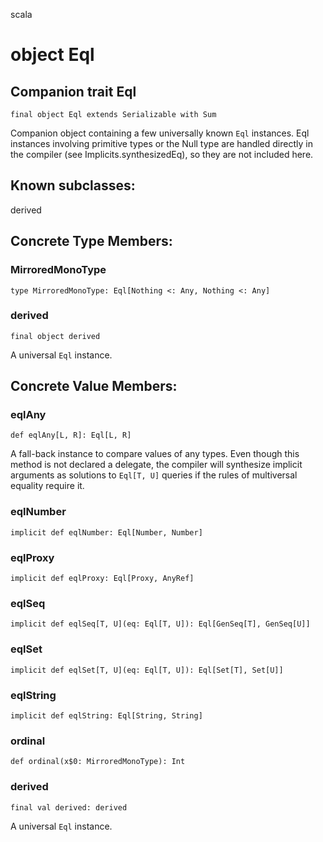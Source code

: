 scala
# object Eql

## Companion trait Eql

<pre><code class="language-scala" >final object Eql extends Serializable with Sum</pre></code>
Companion object containing a few universally known `Eql` instances.
Eql instances involving primitive types or the Null type are handled directly in
the compiler (see Implicits.synthesizedEq), so they are not included here.

## Known subclasses:
derived
## Concrete Type Members:
### MirroredMonoType
<pre><code class="language-scala" >type MirroredMonoType: Eql[Nothing <: Any, Nothing <: Any]</pre></code>

### derived
<pre><code class="language-scala" >final object derived</pre></code>
A universal `Eql` instance.

## Concrete Value Members:
### eqlAny
<pre><code class="language-scala" >def eqlAny[L, R]: Eql[L, R]</pre></code>
A fall-back instance to compare values of any types.
Even though this method is not declared a delegate, the compiler will
synthesize implicit arguments as solutions to `Eql[T, U]` queries if
the rules of multiversal equality require it.

### eqlNumber
<pre><code class="language-scala" >implicit def eqlNumber: Eql[Number, Number]</pre></code>

### eqlProxy
<pre><code class="language-scala" >implicit def eqlProxy: Eql[Proxy, AnyRef]</pre></code>

### eqlSeq
<pre><code class="language-scala" >implicit def eqlSeq[T, U](eq: Eql[T, U]): Eql[GenSeq[T], GenSeq[U]]</pre></code>

### eqlSet
<pre><code class="language-scala" >implicit def eqlSet[T, U](eq: Eql[T, U]): Eql[Set[T], Set[U]]</pre></code>

### eqlString
<pre><code class="language-scala" >implicit def eqlString: Eql[String, String]</pre></code>

### ordinal
<pre><code class="language-scala" >def ordinal(x$0: MirroredMonoType): Int</pre></code>

### derived
<pre><code class="language-scala" >final val derived: derived</pre></code>
A universal `Eql` instance.


